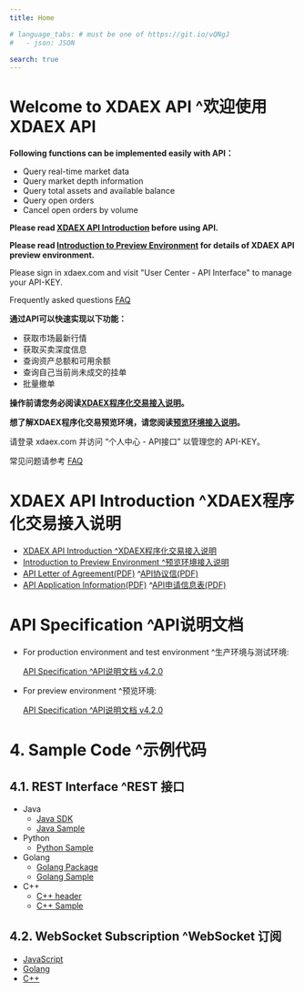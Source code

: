 ```yaml
---
title: Home

# language_tabs: # must be one of https://git.io/vQNgJ
#   - json: JSON 

search: true
---
```


# Welcome to XDAEX API ^欢迎使用 XDAEX API

**Following functions can be implemented easily with API：**

* Query real-time market data
* Query market depth information
* Query total assets and available balance
* Query open orders
* Cancel open orders by volume

**Please read [XDAEX API Introduction](https://github.com/XDAEX/API/wiki/XDAEX_API_Introduction) before using API.**

**Please read [Introduction to Preview Environment](https://github.com/XDAEX/API/wiki/XDAEX_API_Preview_Environment_introduction) for details of XDAEX API preview environment.**

Please sign in xdaex.com and visit "User Center - API Interface" to manage your API-KEY.

Frequently asked questions [FAQ](https://support.xdaex.com/hc/en-us/search?utf8=%E2%9C%93&query=api)

**通过API可以快速实现以下功能：**

* 获取市场最新行情
* 获取买卖深度信息
* 查询资产总额和可用余额
* 查询自己当前尚未成交的挂单
* 批量撤单

**操作前请您务必阅读[XDAEX程序化交易接入说明](https://github.com/XDAEX/API/wiki/XDAEX_API_Introduction)。**

**想了解XDAEX程序化交易预览环境，请您阅读[预览环境接入说明](https://github.com/XDAEX/API/wiki/XDAEX_API_Preview_Environment_introduction)。**

请登录 xdaex.com 并访问 “个人中心 - API接口” 以管理您的 API-KEY。

常见问题请参考 [FAQ](https://support.xdaex.com/hc/zh-cn/search?utf8=✓&query=api)

# XDAEX API Introduction ^XDAEX程序化交易接入说明
* [XDAEX API Introduction ^XDAEX程序化交易接入说明](https://github.com/XDAEX/API/wiki/XDAEX_API_Introduction)
* [Introduction to Preview Environment ^预览环境接入说明](https://github.com/XDAEX/API/wiki/XDAEX_API_Preview_Environment_introduction)
* [API Letter of Agreement(PDF)](https://github.com/XDAEX/API/raw/master/documents/API_Letter_of_Agreement_EN.pdf) ^[API协议信(PDF)](https://github.com/XDAEX/API/raw/master/documents/API_Letter_of_Agreement_CN.pdf)
* [API Application Information(PDF)](https://github.com/XDAEX/API/raw/master/documents/API_Application_Information_EN.pdf) ^[API申请信息表(PDF)](https://github.com/XDAEX/API/raw/master/documents/API_Application_Information_CN.pdf)

# API Specification ^API说明文档

* For production environment and test environment ^生产环境与测试环境:

  [API Specification ^API说明文档 v4.2.0](https://yushizhao.github.io/XDAEXAPI/#1-quick-start)

* For preview environment ^预览环境:

  [API Specification ^API说明文档 v4.2.0](https://yushizhao.github.io/XDAEXAPI/#1-quick-start)

# 4. Sample Code ^示例代码
## 4.1. REST Interface ^REST 接口
* Java
    +  [Java SDK](https://github.com/XDAEX/API/raw/master/java/xdaex-trading-sdk-1.0.jar)
    +  [Java Sample](https://github.com/XDAEX/API/wiki/REST_sample_java)
* Python
    +  [Python Sample](https://github.com/XDAEX/API/wiki/REST_sample_python)
* Golang
    +  [Golang Package](https://github.com/XDAEX/API/tree/master/golang/eccutils)
    +  [Golang Sample](https://github.com/XDAEX/API/wiki/REST_sample_golang)
* C++
    +  [C++ header](https://github.com/XDAEX/API/raw/master/cpp/eccutils.hpp)
    +  [C++ Sample](https://github.com/XDAEX/API_Docs/wiki/REST_sample_cpp)

## 4.2. WebSocket Subscription ^WebSocket 订阅
* [JavaScript](https://github.com/XDAEX/API/wiki/WebSocket_subscription_sample_javascript)
* [Golang](https://github.com/XDAEX/API/wiki/WebSocket_subscription_sample_golang)
* [C++](https://github.com/XDAEX/API/wiki/WebSocket_subscription_sample_cpp)